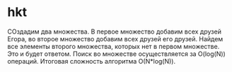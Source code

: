 # hkt
СОздадим два множества. В первое множество добавим всех друзей Егора, во второе множество добавим всех друзей его друзей. 
Найдем все элементы второго множества, которых нет в первом множестве. Это и будет ответом. Поиск во множестве осуществляется за O(log(N)) операций.
Итоговая сложность алгоритма O(N*log(N)).
